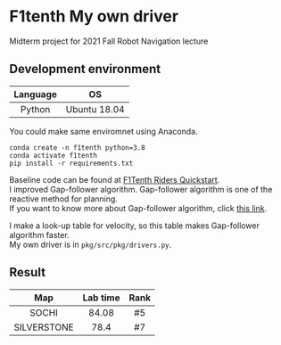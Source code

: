 # F1tenth My own driver  

Midterm project for 2021 Fall Robot Navigation lecture

## Development environment 
|Language|OS|  
|:---:|:---:|  
|Python|Ubuntu 18.04|  

You could make same enviromnet using Anaconda.  
```
conda create -n f1tenth python=3.8  
conda activate f1tenth  
pip install -r requirements.txt  
```

Baseline code can be found at [F1Tenth Riders Quickstart](https://gitlab.com/acrome-colab/riders-poc/f1tenth-riders-quickstart).  
I improved Gap-follower algorithm. Gap-follower algorithm is one of the reactive method for planning.  
If you want to know more about Gap-follower algorithm, click [this link](https://f1tenth-coursekit.readthedocs.io/en/stable/lectures/ModuleB/lecture06.html#doc-lecture06).  

I make a look-up table for velocity, so this table makes Gap-follower algorithm faster.  
My own driver is in `pkg/src/pkg/drivers.py`.  

## Result  
|Map|Lab time|Rank|  
|:---:|:---:|:---:|   
|SOCHI|84.08|#5|  
|SILVERSTONE|78.4|#7|  

